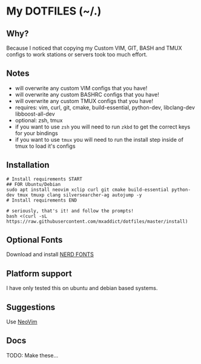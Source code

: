 My DOTFILES (~/.)
===

Why?
---
Because I noticed that copying my Custom VIM, GIT, BASH and TMUX configs to
work stations or servers took too much effort.

Notes
---
- will overwrite any custom VIM configs that you have!
- will overwrite any custom BASHRC configs that you have!
- will overwrite any custom TMUX configs that you have!
- requires: vim, curl, git, cmake, build-essential, python-dev, libclang-dev libboost-all-dev
- optional: zsh, tmux
- if you want to use `zsh` you will need to run `zkbd` to get the correct keys for your bindings
- if you want to use `tmux` you will need to run the install step inside of tmux to load it's configs

Installation
---
```shell
# Install requirements START
## FOR Ubuntu/Debian
sudo apt install neovim xclip curl git cmake build-essential python-dev tmux tmuxp clang silversearcher-ag autojump -y
# Install requirements END

# seriously, that's it! and follow the prompts!
bash <(curl -sL https://raw.githubusercontent.com/mxaddict/dotfiles/master/install)
```

Optional Fonts
---
Download and install [NERD FONTS](https://github.com/ryanoasis/nerd-fonts)

Platform support
---
I have only tested this on ubuntu and debian based systems.

Suggestions
---
Use [NeoVim](https://neovim.io/)

Docs
---
TODO: Make these...
